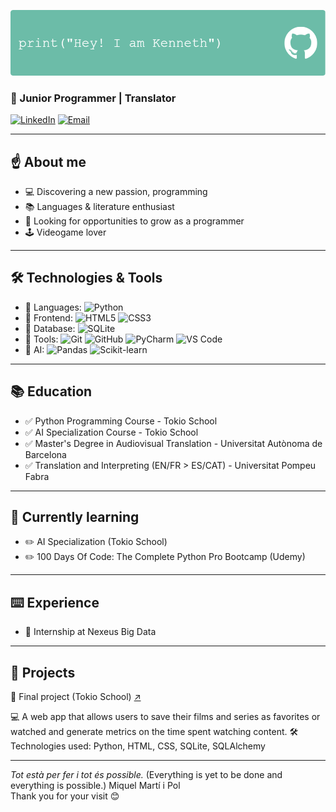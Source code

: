 ![Banner](https://github.com/KennethRomeroLopez/KennethRomeroLopez/blob/main/my_header_gh.png?raw=true)

### 🌱 Junior Programmer | Translator

[![LinkedIn](https://img.shields.io/badge/LinkedIn-Profile-blue?style=flat-square&logo=linkedin)](https://www.linkedin.com/in/kenneth-romero-l%C3%B3pez-50670489/) 
[![Email](https://img.shields.io/badge/Email-Contact-red?style=flat-square)](mailto:krl2@hotmail.com)

---

## :point_up: **About me**
- 💻 Discovering a new passion, programming
- 📚 Languages & literature enthusiast
- 🎯 Looking for opportunities to grow as a programmer
- :joystick: Videogame lover

---

## 🛠️ **Technologies & Tools**
- 🔹 Languages: ![Python](https://img.shields.io/badge/Python_-Intermediate-3776AB?style=flat-square&logo=python&logoColor=white)
- 🔹 Frontend: ![HTML5](https://img.shields.io/badge/HTML5_-Beginner-green?style=flat-square&logo=html5&logoColor=white) ![CSS3](https://img.shields.io/badge/CSS3_-Beginner-green?style=flat-square&logo=css3&logoColor=white)
- 🔹 Database: ![SQLite](https://img.shields.io/badge/SQLite_-Beginner-green?style=flat-square&logo=sqlite&logoColor=white)
- 🔹 Tools: ![Git](https://img.shields.io/badge/Git-F05032?style=flat-square&logo=git&logoColor=white) ![GitHub](https://img.shields.io/badge/GitHub-181717?style=flat-square&logo=github&logoColor=white) ![PyCharm](https://img.shields.io/badge/PyCharm-000000?style=flat-square&logo=pycharm&logoColor=white)
![VS Code](https://img.shields.io/badge/VS%20Code-007ACC?style=flat-square&logo=visual-studio-code&logoColor=white)
- 🔹 AI: ![Pandas](https://img.shields.io/badge/Pandas_-Beginner-green?style=flat-square&logo=Pandas&logoColor=white)  ![Scikit-learn](https://img.shields.io/badge/Scikit_learn-Beginner-green?style=flat-square&logo=scikit-learn&logoColor=white) 


---
## 📚 Education 
- :white_check_mark: Python Programming Course - Tokio School
- :white_check_mark: AI Specialization Course - Tokio School
- :white_check_mark: Master's Degree in Audiovisual Translation - Universitat Autònoma de Barcelona
- :white_check_mark: Translation and Interpreting (EN/FR > ES/CAT) - Universitat Pompeu Fabra

---

## 📖 Currently learning
- ✏️ AI Specialization (Tokio School)
- ✏️ 100 Days Of Code: The Complete Python Pro Bootcamp (Udemy)

---
## :keyboard: Experience
- :floppy_disk: Internship at Nexeus Big Data

---

## 📁 **Projects**
🔹 Final project (Tokio School) [↗️](https://github.com/KennethRomeroLopez/proyecto_final.git)

💻 A web app that allows users to save their films and series as favorites or watched 
and generate metrics on the time spent watching content. 
🛠️ Technologies used: Python, HTML, CSS, SQLite, SQLAlchemy  


---

*Tot està per fer i tot és possible.* (Everything is yet to be done and everything is possible.) Miquel Martí i Pol  
Thank you for your visit 😊
